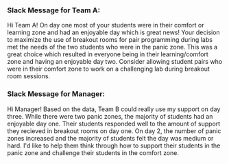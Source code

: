 ### Slack Message for Team A:
Hi Team A! On day one most of your students were in their comfort or learning zone and had an enjoyable day which is great news! Your decision to maximize the use of breakout rooms for pair programming during labs met the needs of the two students who were in the panic zone. This was a great choice which resulted in everyone being in their learning/comfort zone and having an enjoyable day two. Consider allowing student pairs who were in their comfort zone to work on a challenging lab during breakout room sessions.

### Slack Message for Manager:
Hi Manager! Based on the data, Team B could really use my support on day three. While there were two panic zones, the majority of students had an enjoyable day one. Their students responded well to the amount of support they recieved in breakout rooms on day one. On day 2, the number of panic zones increased and the majority of students felt the day was medium or hard. I'd like to help them think through how to support their students in the panic zone and challenge their students in the comfort zone.
